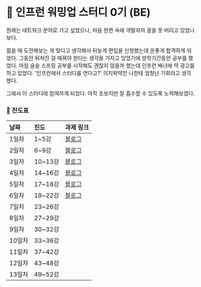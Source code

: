 # 🌱 인프런 워밍업 스터디 0기 (BE)

원래는 네트워크 분야로 가고 싶었으나, 마음 한켠 속에 개발자의 꿈을 못 버리고 있었나보다.

젊을 때 도전해보는 게 맞다고 생각해서 뒤늦게 편입을 신청했는데 운좋게 합격하게 되었다.
그동안 뒤쳐진 걸 메꿔야 한다는 생각을 가지고 있었기에 방학기간동안 공부를 했었다.
마침 슬슬 스프링 공부를 시작해도 괜찮지 않을까 했는데 인프런 배너에 딱 광고를 하고 있었다.
'인프런에서 스터디를 연다고?' 의지박약인 나한테 엄청난 기회라고 생각했다.


그래서 이 스터디에 참여하게 되었다.
아직 초보지만 잘 흡수할 수 있도록 노력해보겠다.


### 📝 진도표
| 날짜   | 진도     | 과제 링크                                                   |
|:-----|:-------|:--------------------------------------------------------|
| 1일차  | 1~5강   | [블로그](https://velog.io/@choon9_h/Java-어노테이션-Annotation) |
| 2일차  | 6~9강   | [블로그](https://velog.io/@choon9_h/2일차-과제-API-만들기)        |
| 3일차  | 10~13강 | [블로그](https://velog.io/@choon9_h/3일차-과제-람다식-익명클래스)      |
| 4일차  | 14~16강 | [블로그](https://velog.io/@choon9_h/4일차-과제-API-개발)         |
| 5일차  | 17~18강 | [블로그](https://velog.io/@choon9_h/5일차-코드-정리)             |
| 6일차  | 19~22강 | [블로그](https://velog.io/@choon9_h/6일차-과제-코드-분리하기)        |
| 7일차  | 23~26강 |                                                         |
| 8일차  | 27~29강 |                                                         |
| 9일차  | 30~32강 |                                                         |
| 10일차 | 33~36강 |                                                         |
| 11일차 | 37~42강 |                                                         |
| 12일차 | 43~48강 |                                                         |
| 13일차 | 49~52강 |                                                         |
